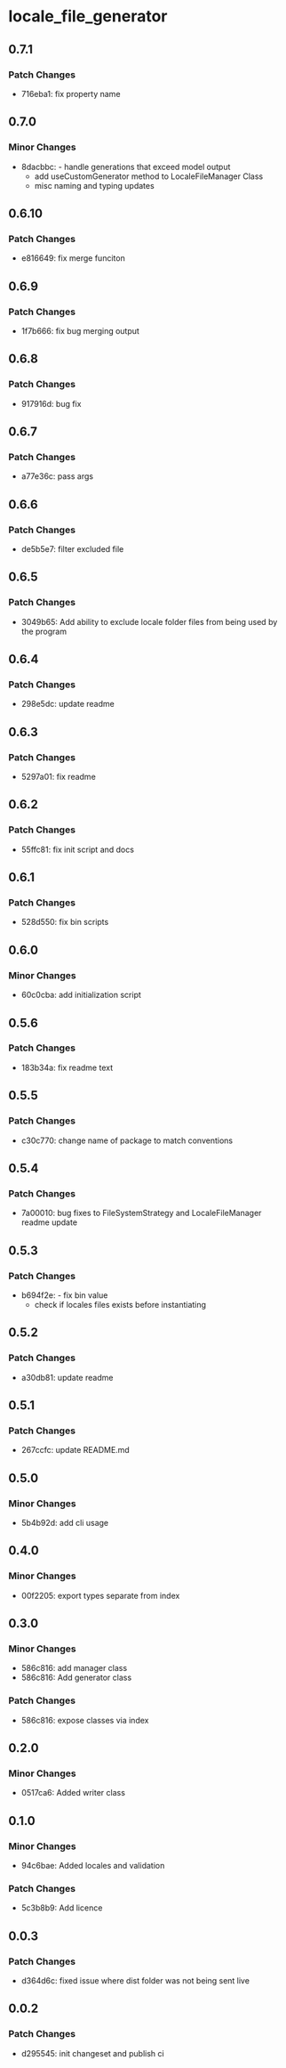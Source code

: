 # locale_file_generator

## 0.7.1

### Patch Changes

- 716eba1: fix property name

## 0.7.0

### Minor Changes

- 8dacbbc: - handle generations that exceed model output
  - add useCustomGenerator method to LocaleFileManager Class
  - misc naming and typing updates

## 0.6.10

### Patch Changes

- e816649: fix merge funciton

## 0.6.9

### Patch Changes

- 1f7b666: fix bug merging output

## 0.6.8

### Patch Changes

- 917916d: bug fix

## 0.6.7

### Patch Changes

- a77e36c: pass args

## 0.6.6

### Patch Changes

- de5b5e7: filter excluded file

## 0.6.5

### Patch Changes

- 3049b65: Add ability to exclude locale folder files from being used by the program

## 0.6.4

### Patch Changes

- 298e5dc: update readme

## 0.6.3

### Patch Changes

- 5297a01: fix readme

## 0.6.2

### Patch Changes

- 55ffc81: fix init script and docs

## 0.6.1

### Patch Changes

- 528d550: fix bin scripts

## 0.6.0

### Minor Changes

- 60c0cba: add initialization script

## 0.5.6

### Patch Changes

- 183b34a: fix readme text

## 0.5.5

### Patch Changes

- c30c770: change name of package to match conventions

## 0.5.4

### Patch Changes

- 7a00010: bug fixes to FileSystemStrategy and LocaleFileManager
  readme update

## 0.5.3

### Patch Changes

- b694f2e: - fix bin value
  - check if locales files exists before instantiating

## 0.5.2

### Patch Changes

- a30db81: update readme

## 0.5.1

### Patch Changes

- 267ccfc: update README.md

## 0.5.0

### Minor Changes

- 5b4b92d: add cli usage

## 0.4.0

### Minor Changes

- 00f2205: export types separate from index

## 0.3.0

### Minor Changes

- 586c816: add manager class
- 586c816: Add generator class

### Patch Changes

- 586c816: expose classes via index

## 0.2.0

### Minor Changes

- 0517ca6: Added writer class

## 0.1.0

### Minor Changes

- 94c6bae: Added locales and validation

### Patch Changes

- 5c3b8b9: Add licence

## 0.0.3

### Patch Changes

- d364d6c: fixed issue where dist folder was not being sent live

## 0.0.2

### Patch Changes

- d295545: init changeset and publish ci
